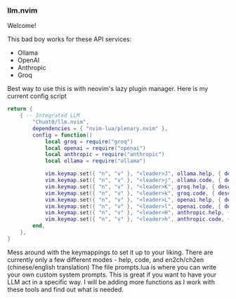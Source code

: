 ### llm.nvim
Welcome!

This bad boy works for these API services:
 - Ollama
 - OpenAI
 - Anthropic
 - Groq

Best way to use this is with neovim's lazy plugin manager. Here is my current config script
``` lua
return {
	{ -- Integrated LLM
		"Chunt0/llm.nvim",
		dependencies = { "nvim-lua/plenary.nvim" },
		config = function()
			local groq = require("groq")
			local openai = require("openai")
			local anthropic = require("anthropic")
			local ollama = require("ollama")

			vim.keymap.set({ "n", "v" }, "<leader>J", ollama.help, { desc = "llm ollama help" })
			vim.keymap.set({ "n", "v" }, "<leader>j", ollama.code, { desc = "llm ollama code" })
			vim.keymap.set({ "n", "v" }, "<leader>K", groq.help, { desc = "llm groq help" })
			vim.keymap.set({ "n", "v" }, "<leader>k", groq.code, { desc = "llm groq code" })
			vim.keymap.set({ "n", "v" }, "<leader>L", openai.help, { desc = "llm openai help" })
			vim.keymap.set({ "n", "v" }, "<leader>l", openai.code, { desc = "llm openai code" })
			vim.keymap.set({ "n", "v" }, "<leader>H", anthropic.help, { desc = "llm anthropic help" })
			vim.keymap.set({ "n", "v" }, "<leader>h", anthropic.code, { desc = "llm anthropic code" })
		end,
	},
}

```

Mess around with the keymappings to set it up to your liking. There are currently only a few different modes - help, code, and en2ch/ch2en (chinese/english translation)
The file prompts.lua is where you can write your own custom system prompts. This is great if you want to have your LLM act in a specific way. I will be adding more functions as I work with these tools and find out what is needed.
